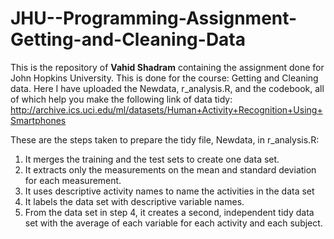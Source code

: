 # JHU--Programming-Assignment-Getting-and-Cleaning-Data
This is the repository of **Vahid Shadram** containing the assignment done for John Hopkins University. This is done for the course: Getting and Cleaning data. 
Here I have uploaded the Newdata, r_analysis.R, and the codebook, all of which help you make the following link of data tidy:
http://archive.ics.uci.edu/ml/datasets/Human+Activity+Recognition+Using+Smartphones

These are the steps taken to prepare the tidy file, Newdata, in r_analysis.R:
1) It merges the training and the test sets to create one data set.
2) It extracts only the measurements on the mean and standard deviation for each measurement. 
3) It uses descriptive activity names to name the activities in the data set
4) It labels the data set with descriptive variable names. 
5) From the data set in step 4, it creates a second, independent tidy data set with the average of each variable for each activity and each subject.
